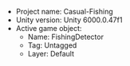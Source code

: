 <!-- UNITY CODE ASSIST INSTRUCTIONS START -->
- Project name: Casual-Fishing
- Unity version: Unity 6000.0.47f1
- Active game object:
  - Name: FishingDetector
  - Tag: Untagged
  - Layer: Default
<!-- UNITY CODE ASSIST INSTRUCTIONS END -->